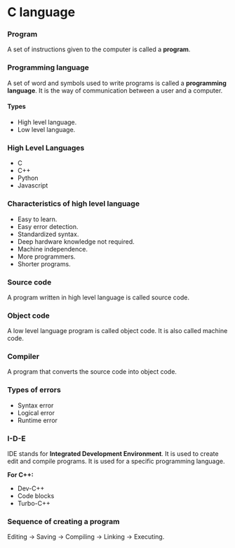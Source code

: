 # C language 

### Program

A set of instructions given to the computer is called a **program**.

### Programming language 

A set of word and symbols used to write programs is called a **programming language**. It is the way of communication between a user and a computer.

#### Types

- High level language.
- Low level language.

### High Level Languages

- C
- C++
- Python
- Javascript

### Characteristics of high level language

- Easy to learn.
- Easy error detection.
- Standardized syntax.
- Deep hardware knowledge not required.
- Machine independence.
- More programmers.
- Shorter programs.

### Source code

A program written in high level language is called source code.

### Object code 

A low level language program is called object code. It is also called machine code.

### Compiler

A program that converts the source code into object code.

### Types of errors

- Syntax error 
- Logical error
- Runtime error
  

### I-D-E

IDE stands for **Integrated Development Environment**. It is used to create edit and compile programs. It is used for a specific programming language.

**For C++:**

- Dev-C++
- Code blocks
- Turbo-C++


### Sequence of creating a program 

Editing &rightarrow; Saving &rightarrow; Compiling &rightarrow; Linking &rightarrow; Executing.

